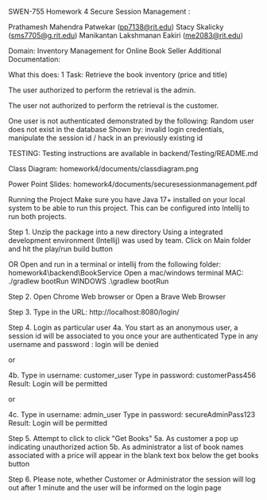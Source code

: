 SWEN-755 Homework 4 Secure Session Management : 


Prathamesh Mahendra Patwekar (pp7138@rit.edu)
Stacy Skalicky (sms7705@g.rit.edu)
Manikantan Lakshmanan Eakiri (me2083@rit.edu)

Domain: Inventory Management for Online Book Seller
Additional Documentation:


What this does:
1 Task: Retrieve the book inventory (price and title)

The user authorized to perform the retrieval is the admin.

The user not authorized to perform the retrieval is the customer.

One user is not authenticated demonstrated by the following:
Random user does not exist in the database 
Shown by: invalid login credentials, manipulate the session id / hack in an previously existing id

TESTING: Testing instructions are available in backend/Testing/README.md


Class Diagram:
homework4/documents/classdiagram.png

Power Point Slides:
homework4/documents/securesessionmanagement.pdf 





Running the Project
Make sure you have Java 17+ installed on your local system to be able to run this project. This can be configured into Intellij to run both projects. 

Step 1.
Unzip the package into a new directory
Using a integrated development environment (Intellij) was used by team.
Click on Main folder and hit the play/run build button

OR 
Open and run in a terminal or intellij from the following folder: homework4\backend\BookService
Open a mac/windows terminal
MAC:
./gradlew bootRun 
WINDOWS
.\gradlew bootRun


Step 2. 
Open Chrome Web browser
or 
Open a Brave Web Browser

Step 3. 
Type in the URL: http://localhost:8080/login/

Step 4. Login as particular user
4a.
You start as an anonymous user, a session id will be associated to you once your are authenticated
Type in any username and password : login will be denied

or 

4b.
Type in username: customer_user 
Type in password: customerPass456
Result:
Login will be permitted


or

4c.
Type in username: admin_user
Type in password: secureAdminPass123
Result:
Login will be permitted


Step 5. Attempt to click to click "Get Books"
5a. As customer a pop up indicating unauthorized action
5b. As administrator a list of book names associated with a price will appear in the blank text box below the get books button


Step 6. Please note, whether Customer or Administrator the session will log out after 1 minute and the user will be informed on the login page

